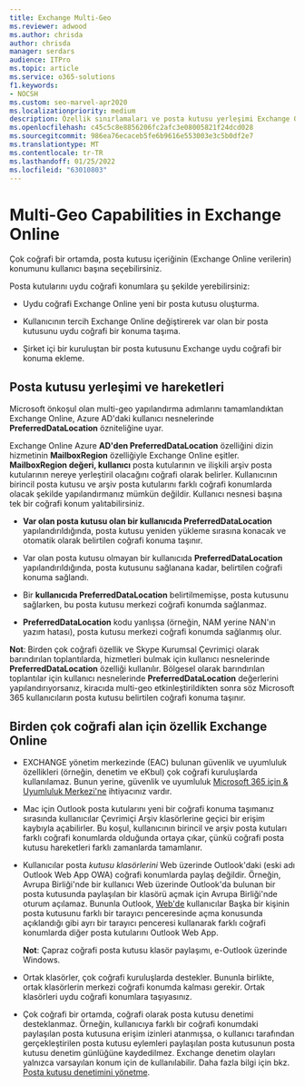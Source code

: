 ```yaml
---
title: Exchange Multi-Geo
ms.reviewer: adwood
ms.author: chrisda
author: chrisda
manager: serdars
audience: ITPro
ms.topic: article
ms.service: o365-solutions
f1.keywords:
- NOCSH
ms.custom: seo-marvel-apr2020
ms.localizationpriority: medium
description: Özellik sınırlamaları ve posta kutusu yerleşimi Exchange Online, birden çok coğrafi özellik hakkında bilgi alın.
ms.openlocfilehash: c45c5c8e8856206fc2afc3e08005821f24dcd028
ms.sourcegitcommit: 986ea76ecaceb5fe6b9616e553003e3c5b0df2e7
ms.translationtype: MT
ms.contentlocale: tr-TR
ms.lasthandoff: 01/25/2022
ms.locfileid: "63010803"
---
```

# <a name="multi-geo-capabilities-in-exchange-online"></a>Multi-Geo Capabilities in Exchange Online

Çok coğrafi bir ortamda, posta kutusu içeriğinin (Exchange Online verilerin) konumunu kullanıcı başına seçebilirsiniz.

Posta kutularını uydu coğrafi konumlara şu şekilde yerebilirsiniz:

- Uydu coğrafi Exchange Online yeni bir posta kutusu oluşturma.

- Kullanıcının tercih Exchange Online değiştirerek var olan bir posta kutusunu uydu coğrafi bir konuma taşıma.

- Şirket içi bir kuruluştan bir posta kutusunu Exchange uydu coğrafi bir konuma ekleme.

## <a name="mailbox-placement-and-moves"></a>Posta kutusu yerleşimi ve hareketleri

Microsoft önkoşul olan multi-geo yapılandırma adımlarını tamamlandıktan Exchange Online, Azure AD'daki kullanıcı nesnelerinde **PreferredDataLocation** özniteliğine uyar.

Exchange Online Azure **AD'den PreferredDataLocation** özelliğini dizin hizmetinin **MailboxRegion** özelliğiyle Exchange Online eşitler. **MailboxRegion değeri, kullanıcı** posta kutularının ve ilişkili arşiv posta kutularının nereye yerleştiril olacağını coğrafi olarak belirler. Kullanıcının birincil posta kutusu ve arşiv posta kutularını farklı coğrafi konumlarda olacak şekilde yapılandırmanız mümkün değildir. Kullanıcı nesnesi başına tek bir coğrafi konum yalıtabilirsiniz.

- **Var olan posta kutusu olan bir kullanıcıda PreferredDataLocation** yapılandırıldığında, posta kutusu yeniden yükleme sırasına konacak ve otomatik olarak belirtilen coğrafi konuma taşınır.

- Var olan posta kutusu olmayan bir kullanıcıda **PreferredDataLocation** yapılandırıldığında, posta kutusunu sağlanana kadar, belirtilen coğrafi konuma sağlandı.

- Bir **kullanıcıda PreferredDataLocation** belirtilmemişse, posta kutusunu sağlarken, bu posta kutusu merkezi coğrafi konumda sağlanmaz.

- **PreferredDataLocation** kodu yanlışsa (örneğin, NAM yerine NAN'ın yazım hatası), posta kutusu merkezi coğrafi konumda sağlanmış olur.

**Not**: Birden çok coğrafi özellik ve Skype Kurumsal Çevrimiçi olarak barındırılan toplantılarda, hizmetleri bulmak için kullanıcı nesnelerinde **PreferredDataLocation** özelliği kullanılır. Bölgesel olarak barındırılan toplantılar için kullanıcı nesnelerinde **PreferredDataLocation** değerlerini yapılandırıyorsanız, kiracıda multi-geo etkinleştirildikten sonra söz Microsoft 365 kullanıcıların posta kutusu belirtilen coğrafi konuma taşınır.

## <a name="feature-limitations-for-multi-geo-in-exchange-online"></a>Birden çok coğrafi alan için özellik Exchange Online

- EXCHANGE yönetim merkezinde (EAC) bulunan güvenlik ve uyumluluk özellikleri (örneğin, denetim ve eKbul) çok coğrafi kuruluşlarda kullanılamaz. Bunun yerine, güvenlik ve uyumluluk [Microsoft 365 için & Uyumluluk Merkezi'ne](https://support.office.com/article/7e696a40-b86b-4a20-afcc-559218b7b1b8) ihtiyacınız vardır.

- Mac için Outlook posta kutularını yeni bir coğrafi konuma taşımanız sırasında kullanıcılar Çevrimiçi Arşiv klasörlerine geçici bir erişim kaybıyla açabilirler. Bu koşul, kullanıcının birincil ve arşiv posta kutuları farklı coğrafi konumlarda olduğunda ortaya çıkar, çünkü coğrafi posta kutusu hareketleri farklı zamanlarda tamamlanır.

- Kullanıcılar posta *kutusu klasörlerini* Web üzerinde Outlook'daki (eski adı Outlook Web App OWA) coğrafi konumlarda paylaş değildir. Örneğin, Avrupa Birliği'nde bir kullanıcı Web üzerinde Outlook'da bulunan bir posta kutusunda paylaşılan bir klasörü açmak için Avrupa Birliği'nde oturum açılamaz. Bununla Outlook, [Web'de](https://support.office.com/article/A909AD30-E413-40B5-A487-0EA70B763081#__toc372210362) kullanıcılar Başka bir kişinin posta  kutusunu farklı bir tarayıcı penceresinde açma konusunda açıklandığı gibi ayrı bir tarayıcı penceresi kullanarak farklı coğrafi konumlarda diğer posta kutularını Outlook Web App.

  **Not**: Çapraz coğrafi posta kutusu klasör paylaşımı, e-Outlook üzerinde Windows.

- Ortak klasörler, çok coğrafi kuruluşlarda destekler. Bununla birlikte, ortak klasörlerin merkezi coğrafi konumda kalması gerekir. Ortak klasörleri uydu coğrafi konumlara taşıyasınız.

- Çok coğrafi bir ortamda, coğrafi olarak posta kutusu denetimi desteklanmaz. Örneğin, kullanıcıya farklı bir coğrafi konumdaki paylaşılan posta kutusuna erişim izinleri atanmışsa, o kullanıcı tarafından gerçekleştirilen posta kutusu eylemleri paylaşılan posta kutusunun posta kutusu denetim günlüğüne kaydedilmez. Exchange denetim olayları yalnızca varsayılan konum için de kullanılabilir. Daha fazla bilgi için bkz. [Posta kutusu denetimini yönetme](../compliance/enable-mailbox-auditing.md).
